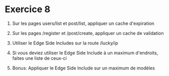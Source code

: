 # Exercice 8

1. Sur les pages users/list et post/list, appliquer un cache d'expiration
2. Sur les pages /register et /post/create, appliquer un cache de validation

3. Utiliser le Edge Side Includes sur la route /lucky/ip

4. Si vous deviez utiliser le Edge Side Include à un maximum d'endroits, faites une liste de ceux-ci
5. Bonus: Appliquer le Edge Side Include sur un maximum de modèles
